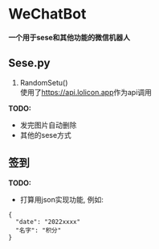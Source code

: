 # WeChatBot
__一个用于sese和其他功能的微信机器人__

## Sese.py
1. RandomSetu() <br>
使用了<https://api.lolicon.app>作为api调用
 
__TODO:__
- 发完图片自动删除
- 其他的sese方式



## 签到
__TODO:__
- 打算用json实现功能, 例如: 
```
{
  "date": "2022xxxx"
  "名字": "积分"
}
```
